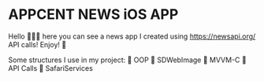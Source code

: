 
# APPCENT NEWS iOS APP
Hello 🙋🏻‍♀️ here you can see a news app I created using https://newsapi.org/ API calls! Enjoy! 🥳


Some structures I use in my project:
🌟 OOP
🌟 SDWebImage
🌟 MVVM-C 
🌟 API Calls
🌟 SafariServices

